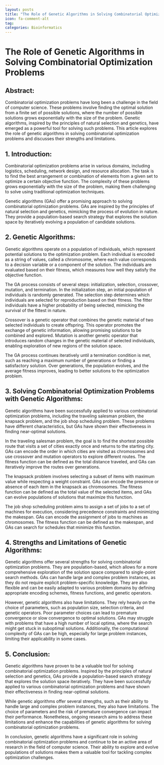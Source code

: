 ```yaml
---
layout: posts
title: "The Role of Genetic Algorithms in Solving Combinatorial Optimization Problems"
icon: fa-comment-alt
tag:      
categories: Bioinformatics
---
```



# The Role of Genetic Algorithms in Solving Combinatorial Optimization Problems

## Abstract:

Combinatorial optimization problems have long been a challenge in the field of computer science. These problems involve finding the optimal solution from a finite set of possible solutions, where the number of possible solutions grows exponentially with the size of the problem. Genetic algorithms, inspired by the principles of natural selection and genetics, have emerged as a powerful tool for solving such problems. This article explores the role of genetic algorithms in solving combinatorial optimization problems and discusses their strengths and limitations.

## 1. Introduction:

Combinatorial optimization problems arise in various domains, including logistics, scheduling, network design, and resource allocation. The task is to find the best arrangement or combination of elements from a given set to optimize a certain objective function. The complexity of these problems grows exponentially with the size of the problem, making them challenging to solve using traditional optimization techniques.

Genetic algorithms (GAs) offer a promising approach to solving combinatorial optimization problems. GAs are inspired by the principles of natural selection and genetics, mimicking the process of evolution in nature. They provide a population-based search strategy that explores the solution space by iteratively evolving a population of candidate solutions.

## 2. Genetic Algorithms:

Genetic algorithms operate on a population of individuals, which represent potential solutions to the optimization problem. Each individual is encoded as a string of values, called a chromosome, where each value corresponds to a decision variable or a component of the solution. The individuals are evaluated based on their fitness, which measures how well they satisfy the objective function.

The GA process consists of several steps: initialization, selection, crossover, mutation, and termination. In the initialization step, an initial population of individuals is randomly generated. The selection step determines which individuals are selected for reproduction based on their fitness. The fitter individuals have a higher probability of being selected, mimicking the survival of the fittest in nature.

Crossover is a genetic operator that combines the genetic material of two selected individuals to create offspring. This operator promotes the exchange of genetic information, allowing promising solutions to be combined and explored. Mutation is another genetic operator that introduces random changes in the genetic material of selected individuals, enabling exploration of new regions of the solution space.

The GA process continues iteratively until a termination condition is met, such as reaching a maximum number of generations or finding a satisfactory solution. Over generations, the population evolves, and the average fitness improves, leading to better solutions to the optimization problem.

## 3. Solving Combinatorial Optimization Problems with Genetic Algorithms:

Genetic algorithms have been successfully applied to various combinatorial optimization problems, including the traveling salesman problem, the knapsack problem, and the job shop scheduling problem. These problems have different characteristics, but GAs have shown their effectiveness in finding near-optimal solutions.

In the traveling salesman problem, the goal is to find the shortest possible route that visits a set of cities exactly once and returns to the starting city. GAs can encode the order in which cities are visited as chromosomes and use crossover and mutation operators to explore different routes. The fitness function can be defined as the total distance traveled, and GAs can iteratively improve the routes over generations.

The knapsack problem involves selecting a subset of items with maximum value while respecting a weight constraint. GAs can encode the presence or absence of each item in the knapsack as chromosomes. The fitness function can be defined as the total value of the selected items, and GAs can evolve populations of solutions that maximize this function.

The job shop scheduling problem aims to assign a set of jobs to a set of machines for execution, considering precedence constraints and minimizing the makespan. GAs can encode the assignment of jobs to machines as chromosomes. The fitness function can be defined as the makespan, and GAs can search for schedules that minimize this function.

## 4. Strengths and Limitations of Genetic Algorithms:

Genetic algorithms offer several strengths for solving combinatorial optimization problems. They are population-based, which allows for a more comprehensive exploration of the solution space compared to single-point search methods. GAs can handle large and complex problem instances, as they do not require explicit problem-specific knowledge. They are also flexible and can be easily adapted to various problem domains by defining appropriate encoding schemes, fitness functions, and genetic operators.

However, genetic algorithms also have limitations. They rely heavily on the choice of parameters, such as population size, selection criteria, and genetic operators. Poor parameter choices can lead to premature convergence or slow convergence to optimal solutions. GAs may struggle with problems that have a high number of local optima, where the search might get stuck in suboptimal solutions. Additionally, the computational complexity of GAs can be high, especially for large problem instances, limiting their applicability in some cases.

## 5. Conclusion:

Genetic algorithms have proven to be a valuable tool for solving combinatorial optimization problems. Inspired by the principles of natural selection and genetics, GAs provide a population-based search strategy that explores the solution space iteratively. They have been successfully applied to various combinatorial optimization problems and have shown their effectiveness in finding near-optimal solutions.

While genetic algorithms offer several strengths, such as their ability to handle large and complex problem instances, they also have limitations. The choice of parameters and the risk of premature convergence can impact their performance. Nonetheless, ongoing research aims to address these limitations and enhance the capabilities of genetic algorithms for solving combinatorial optimization problems.

In conclusion, genetic algorithms have a significant role in solving combinatorial optimization problems and continue to be an active area of research in the field of computer science. Their ability to explore and evolve populations of solutions makes them a valuable tool for tackling complex optimization challenges.